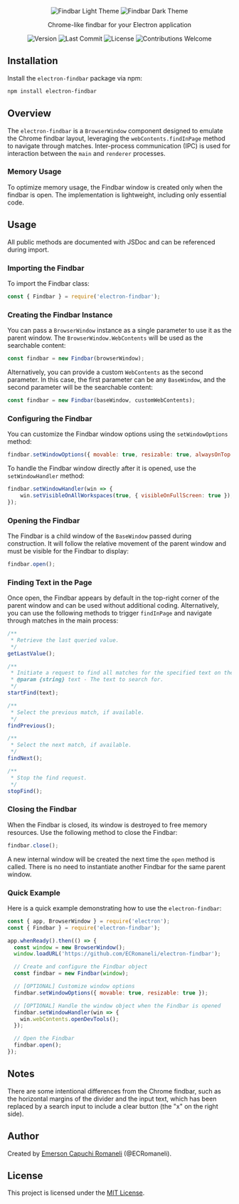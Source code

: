 <p align='center'>
    <a href="https://github.com/ECRomaneli/handbook" style='text-decoration:none'>
        <img src="https://i.postimg.cc/0QR0s0Z1/findbar-light.png" alt='Findbar Light Theme'>
        <img src="https://i.postimg.cc/LXtB6g0Y/findbar-dark.png" alt='Findbar Dark Theme'>
    </a>
</p>
<p align='center'>
    Chrome-like findbar for your Electron application
</p>
<p align='center'>
    <a href="https://github.com/ECRomaneli/electron-findbar/tags" style='text-decoration:none'>
        <img src="https://img.shields.io/github/v/tag/ecromaneli/electron-findbar?label=version&sort=semver&style=for-the-badge" alt="Version">
    </a>
    <a href="https://github.com/ECRomaneli/electron-findbar/commits/master" style='text-decoration:none'>
        <img src="https://img.shields.io/github/last-commit/ecromaneli/electron-findbar?style=for-the-badge" alt="Last Commit">
    </a>
    <a href="https://github.com/ECRomaneli/electron-findbar/blob/master/LICENSE" style='text-decoration:none'>
        <img src="https://img.shields.io/github/license/ecromaneli/electron-findbar?style=for-the-badge" alt="License">
    </a>
    <a href="https://github.com/ECRomaneli/electron-findbar/issues" style='text-decoration:none'>
        <img src="https://img.shields.io/badge/contributions-welcome-brightgreen.svg?style=for-the-badge" alt="Contributions Welcome">
    </a>
</p>

## Installation

Install the `electron-findbar` package via npm:

```sh
npm install electron-findbar
```

## Overview

The `electron-findbar` is a `BrowserWindow` component designed to emulate the Chrome findbar layout, leveraging the `webContents.findInPage` method to navigate through matches. Inter-process communication (IPC) is used for interaction between the `main` and `renderer` processes.

### Memory Usage

To optimize memory usage, the Findbar window is created only when the findbar is open. The implementation is lightweight, including only essential code.

## Usage

All public methods are documented with JSDoc and can be referenced during import.

### Importing the Findbar

To import the Findbar class:

```js
const { Findbar } = require('electron-findbar');
```

### Creating the Findbar Instance

You can pass a `BrowserWindow` instance as a single parameter to use it as the parent window. The `BrowserWindow.WebContents` will be used as the searchable content:

```js
const findbar = new Findbar(browserWindow);
```

Alternatively, you can provide a custom `WebContents` as the second parameter. In this case, the first parameter can be any `BaseWindow`, and the second parameter will be the searchable content:

```js
const findbar = new Findbar(baseWindow, customWebContents);
```

### Configuring the Findbar

You can customize the Findbar window options using the `setWindowOptions` method:

```js
findbar.setWindowOptions({ movable: true, resizable: true, alwaysOnTop: true });
```

To handle the Findbar window directly after it is opened, use the `setWindowHandler` method:

```js
findbar.setWindowHandler(win => {
    win.setVisibleOnAllWorkspaces(true, { visibleOnFullScreen: true });
});
```

### Opening the Findbar

The Findbar is a child window of the `BaseWindow` passed during construction. It will follow the relative movement of the parent window and must be visible for the Findbar to display:

```js
findbar.open();
```

### Finding Text in the Page

Once open, the Findbar appears by default in the top-right corner of the parent window and can be used without additional coding. Alternatively, you can use the following methods to trigger `findInPage` and navigate through matches in the main process:

```js
/**
 * Retrieve the last queried value.
 */
getLastValue();

/**
 * Initiate a request to find all matches for the specified text on the page.
 * @param {string} text - The text to search for.
 */
startFind(text);

/**
 * Select the previous match, if available.
 */
findPrevious();

/**
 * Select the next match, if available.
 */
findNext();

/**
 * Stop the find request.
 */
stopFind();
```

### Closing the Findbar

When the Findbar is closed, its window is destroyed to free memory resources. Use the following method to close the Findbar:

```js
findbar.close();
```

A new internal window will be created the next time the `open` method is called. There is no need to instantiate another Findbar for the same parent window.

### Quick Example

Here is a quick example demonstrating how to use the `electron-findbar`:

```js
const { app, BrowserWindow } = require('electron');
const { Findbar } = require('electron-findbar');

app.whenReady().then(() => {  
  const window = new BrowserWindow();
  window.loadURL('https://github.com/ECRomaneli/electron-findbar');

  // Create and configure the Findbar object
  const findbar = new Findbar(window);

  // [OPTIONAL] Customize window options
  findbar.setWindowOptions({ movable: true, resizable: true });

  // [OPTIONAL] Handle the window object when the Findbar is opened
  findbar.setWindowHandler(win => {
    win.webContents.openDevTools();
  });

  // Open the Findbar
  findbar.open();
});
```

## Notes

There are some intentional differences from the Chrome findbar, such as the horizontal margins of the divider and the input text, which has been replaced by a search input to include a clear button (the "x" on the right side).

## Author

Created by [Emerson Capuchi Romaneli](https://github.com/ECRomaneli) (@ECRomaneli).

## License

This project is licensed under the [MIT License](https://github.com/ECRomaneli/handbook/blob/master/LICENSE).

